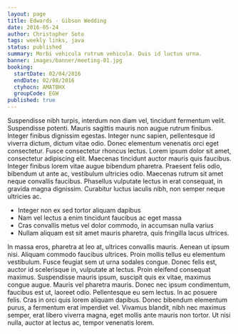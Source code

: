 ```yaml
---
layout: page
title: Edwards - Gibson Wedding
date: 2016-05-24
author: Christopher Soto
tags: weekly links, java
status: published
summary: Morbi vehicula rutrum vehicula. Duis id luctus urna.
banner: images/banner/meeting-01.jpg
booking:
  startDate: 02/04/2016
  endDate: 02/08/2016
  ctyhocn: AMATBHX
  groupCode: EGW
published: true
---
```

Suspendisse nibh turpis, interdum non diam vel, tincidunt fermentum velit. Suspendisse potenti. Mauris sagittis mauris non augue rutrum finibus. Integer finibus dignissim egestas. Integer nunc sapien, pellentesque id viverra dictum, dictum vitae odio. Donec elementum venenatis orci eget consectetur. Fusce consectetur rhoncus lectus. Lorem ipsum dolor sit amet, consectetur adipiscing elit. Maecenas tincidunt auctor mauris quis faucibus. Integer finibus lorem vitae augue bibendum pharetra. Praesent felis odio, bibendum ut ante ac, vestibulum ultricies odio. Maecenas rutrum sit amet neque convallis faucibus. Phasellus vulputate lectus in erat consequat, in gravida magna dignissim. Curabitur luctus iaculis nibh, non semper neque ultricies ac.

* Integer non ex sed tortor aliquam dapibus
* Nam vel lectus a enim tincidunt faucibus ac eget massa
* Cras convallis metus vel dolor commodo, in accumsan nulla varius
* Nullam aliquam est sit amet mauris pharetra, quis fringilla lacus ultrices.

In massa eros, pharetra at leo at, ultrices convallis mauris. Aenean ut ipsum nisi. Aliquam commodo faucibus ultrices. Proin mollis tellus eu elementum vestibulum. Fusce feugiat sem ut urna sodales congue. Donec felis est, auctor id scelerisque in, vulputate at lectus. Proin eleifend consequat maximus. Suspendisse mauris ipsum, suscipit quis ex vitae, maximus congue augue. Mauris vel pharetra mauris. Donec nec ipsum condimentum, faucibus est ut, laoreet odio. Pellentesque eu sem lectus. In ac posuere felis. Cras in orci quis lorem aliquam dapibus. Donec bibendum elementum purus, a fermentum erat imperdiet vel. Vivamus blandit, nibh nec maximus semper, erat libero viverra magna, eget mollis ante mauris non tortor. Ut nisi nulla, auctor at lectus ac, tempor venenatis lorem.
